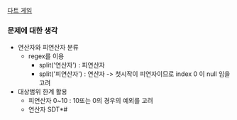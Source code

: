 [다트 게임](https://programmers.co.kr/learn/courses/30/lessons/17682)

### 문제에 대한 생각
- 연산자와 피연산자 분류
    - regex를 이용
        - split('연산자') : 피연산자
        - split('피연산자') : 연산자 -> 첫시작이 피연자이므로 index 0 이 null 임을 고려
- 대상범위 한계 활용
    - 피연산자 0~10 : 10또는 0의 경우의 예외를 고려
    - 연산자 SDT*#